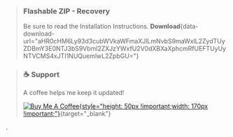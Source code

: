 > ### Flashable ZIP - Recovery
> Be sure to read the Installation Instructions.
> **Download**{data-download-url="aHR0cHM6Ly93d3cubWVkaWFmaXJlLmNvbS9maWxlL2ZydTUyZDBmY3E0NTJ3bS9Vbml2ZXJzYWxfU2V0dXBXaXphcmRfUEFTUyUyNTVCMS4xJTI1NUQuemlwL2ZpbGU="}

> ### ☕ Support
> A coffee helps me keep it updated!
> 
> [![Buy Me A Coffee](https://cdn.buymeacoffee.com/buttons/v2/default-yellow.png){style="height: 50px !important;width: 170px !important;"}](https://www.buymeacoffee.com/BlassGO){target="_blank"}

.
